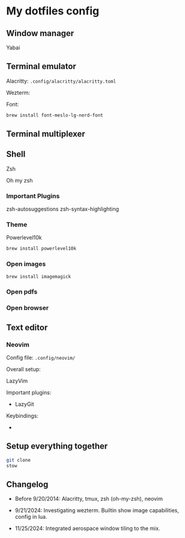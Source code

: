 # My dotfiles config

## Window manager

Yabai

## Terminal emulator

Alacritty: `.config/alacritty/alacritty.toml`

Wezterm:

Font:

```bash
brew install font-meslo-lg-nerd-font
```

## Terminal multiplexer

## Shell

Zsh

Oh my zsh

### Important Plugins

zsh-autosuggestions
zsh-syntax-highlighting

### Theme

Powerlevel10k

```bash
brew install powerlevel10k
```

### Open images

```bash
brew install imagemagick
```

### Open pdfs

### Open browser

## Text editor

### Neovim

Config file: `.config/neovim/`

Overall setup:

LazyVim

Important plugins:

- LazyGit

Keybindings:

-

## Setup everything together

```bash
git clone
stow
```

## Changelog

- Before 9/20/2014: Alacritty, tmux, zsh (oh-my-zsh), neovim

* 9/21/2024: Investigating wezterm. Builtin show image capabilities, config in lua.

* 11/25/2024: Integrated aerospace window tiling to the mix.
